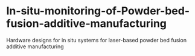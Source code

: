 # In-situ-monitoring-of-Powder-bed-fusion-additive-manufacturing
Hardware designs for in situ systems for laser-based powder bed fusion additive manufacturing

